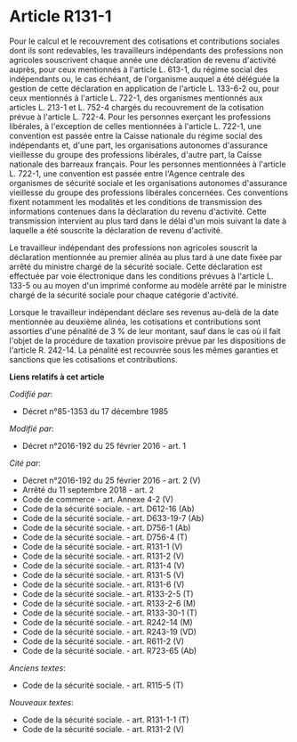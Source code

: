 # Article R131-1

Pour le calcul et le recouvrement des cotisations et contributions sociales dont ils sont redevables, les travailleurs
indépendants des professions non agricoles souscrivent chaque année une déclaration de revenu d'activité auprès, pour ceux
mentionnés à l'article L. 613-1,   du régime social des indépendants ou, le cas échéant, de l'organisme auquel a été déléguée
la gestion de cette déclaration en application de l'article L. 133-6-2 ou, pour ceux mentionnés à l'article L. 722-1, des
organismes mentionnés aux articles L. 213-1 et L. 752-4 chargés du recouvrement de la cotisation prévue à l'article L. 722-4.
Pour les personnes exerçant les professions libérales, à l'exception de celles mentionnées à l'article L. 722-1, une
convention est passée entre la Caisse nationale du régime social des indépendants et, d'une part, les organisations autonomes
d'assurance vieillesse du groupe des professions libérales, d'autre part, la Caisse nationale des barreaux français. Pour les
personnes mentionnées à l'article L. 722-1, une convention est passée entre l'Agence centrale des organismes de sécurité
sociale et les organisations autonomes d'assurance vieillesse du groupe des professions libérales concernées.  Ces
conventions fixent notamment les modalités et les conditions de transmission des informations contenues dans la déclaration
du revenu d'activité. Cette transmission intervient au plus tard dans le délai d'un mois suivant la date à laquelle a été
souscrite la déclaration de revenu d'activité. 

Le travailleur indépendant des professions non agricoles souscrit la déclaration mentionnée au premier alinéa au plus tard à
une date fixée par arrêté du ministre chargé de la sécurité sociale. Cette déclaration est effectuée par voie électronique
dans les conditions prévues à l'article L. 133-5 ou au moyen d'un imprimé conforme au modèle arrêté par le ministre chargé de
la sécurité sociale pour chaque catégorie d'activité. 

Lorsque le travailleur indépendant déclare ses revenus au-delà de la date mentionnée au deuxième alinéa, les cotisations et
contributions sont assorties d'une pénalité de 3 % de leur montant, sauf dans le cas où il fait l'objet de la procédure de
taxation provisoire prévue par les dispositions de l'article R. 242-14. La pénalité est recouvrée sous les mêmes garanties et
sanctions que les cotisations et contributions.

**Liens relatifs à cet article**

_Codifié par_:

  - Décret n°85-1353 du 17 décembre 1985

_Modifié par_:

  - Décret n°2016-192 du 25 février 2016 - art. 1

_Cité par_:

  - Décret n°2016-192 du 25 février 2016 - art. 2 (V)
  - Arrêté du 11 septembre 2018 - art. 2
  - Code de commerce - art. Annexe 4-2 (V)
  - Code de la sécurité sociale. - art. D612-16 (Ab)
  - Code de la sécurité sociale. - art. D633-19-7 (Ab)
  - Code de la sécurité sociale. - art. D756-1 (Ab)
  - Code de la sécurité sociale. - art. D756-4 (T)
  - Code de la sécurité sociale. - art. R131-1 (V)
  - Code de la sécurité sociale. - art. R131-2 (V)
  - Code de la sécurité sociale. - art. R131-4 (V)
  - Code de la sécurité sociale. - art. R131-5 (V)
  - Code de la sécurité sociale. - art. R131-6 (V)
  - Code de la sécurité sociale. - art. R133-2-5 (T)
  - Code de la sécurité sociale. - art. R133-2-6 (M)
  - Code de la sécurité sociale. - art. R133-30-1 (T)
  - Code de la sécurité sociale. - art. R242-14 (M)
  - Code de la sécurité sociale. - art. R243-19 (VD)
  - Code de la sécurité sociale. - art. R611-2 (V)
  - Code de la sécurité sociale. - art. R723-65 (Ab)

_Anciens textes_:

  - Code de la sécurité sociale. - art. R115-5 (T)

_Nouveaux textes_:

  - Code de la sécurité sociale. - art. R131-1-1 (T)
  - Code de la sécurité sociale. - art. R131-2 (V)
